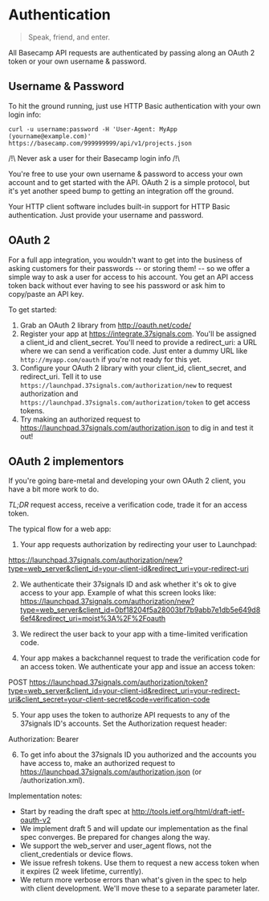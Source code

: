 Authentication
==============

> Speak, friend, and enter.

All Basecamp API requests are authenticated by passing along an OAuth 2 token or your own username & password.


Username & Password
-------------------

To hit the ground running, just use HTTP Basic authentication with your own login info:

```shell
curl -u username:password -H 'User-Agent: MyApp (yourname@example.com)' https://basecamp.com/999999999/api/v1/projects.json
```

/!\ Never ask a user for their Basecamp login info /!\

You're free to use your own username & password to access your own account and
to get started with the API. OAuth 2 is a simple protocol, but it's yet another
speed bump to getting an integration off the ground.

Your HTTP client software includes built-in support for HTTP Basic authentication.
Just provide your username and password.


OAuth 2
-------

For a full app integration, you wouldn't want to get into the business of asking
customers for their passwords -- or storing them! -- so we offer a simple way to
ask a user for access to his account. You get an API access token back without
ever having to see his password or ask him to copy/paste an API key.

To get started:
1. Grab an OAuth 2 library from http://oauth.net/code/
2. Register your app at https://integrate.37signals.com. You'll be assigned a client_id and client_secret. You'll need to provide a redirect_uri: a URL where we can send a verification code. Just enter a dummy URL like `http://myapp.com/oauth` if you're not ready for this yet.
3. Configure your OAuth 2 library with your client_id, client_secret, and redirect_uri. Tell it to use `https://launchpad.37signals.com/authorization/new` to request authorization and `https://launchpad.37signals.com/authorization/token` to get access tokens.
4. Try making an authorized request to https://launchpad.37signals.com/authorization.json to dig in and test it out!


OAuth 2 implementors
--------------------

If you're going bare-metal and developing your own OAuth 2 client, you have a bit more work to do.

*TL;DR* request access, receive a verification code, trade it for an access token.


The typical flow for a web app:

1. Your app requests authorization by redirecting your user to Launchpad:

  https://launchpad.37signals.com/authorization/new?type=web_server&client_id=your-client-id&redirect_uri=your-redirect-uri

2. We authenticate their 37signals ID and ask whether it's ok to give access to your app. Example of what this screen looks like: https://launchpad.37signals.com/authorization/new?type=web_server&client_id=0bf18204f5a28003bf7b9abb7e1db5e649d86ef4&redirect_uri=moist%3A%2F%2Foauth

3. We redirect the user back to your app with a time-limited verification code.

4. Your app makes a backchannel request to trade the verification code for an access token. We authenticate your app and issue an access token:

  POST https://launchpad.37signals.com/authorization/token?type=web_server&client_id=your-client-id&redirect_uri=your-redirect-uri&client_secret=your-client-secret&code=verification-code

5. Your app uses the token to authorize API requests to any of the 37signals ID's accounts. Set the Authorization request header:

  Authorization: Bearer <tokenhere>

6. To get info about the 37signals ID you authorized and the accounts you have access to, make an authorized request to https://launchpad.37signals.com/authorization.json (or /authorization.xml).

Implementation notes:
* Start by reading the draft spec at http://tools.ietf.org/html/draft-ietf-oauth-v2
* We implement draft 5 and will update our implementation as the final spec converges. Be prepared for changes along the way.
* We support the web_server and user_agent flows, not the client_credentials or device flows.
* We issue refresh tokens. Use them to request a new access token when it expires (2 week lifetime, currently).
* We return more verbose errors than what's given in the spec to help with client development. We'll move these to a separate parameter later.
